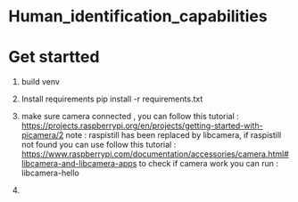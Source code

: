 # Human_identification_capabilities





# Get startted  
1) build venv 
2) Install requirements 
pip install -r requirements.txt

3) make sure camera connected , you can follow this tutorial :
https://projects.raspberrypi.org/en/projects/getting-started-with-picamera/2
note : raspistill has been replaced by libcamera, if raspistill not found you can use follow this tutorial :
https://www.raspberrypi.com/documentation/accessories/camera.html#libcamera-and-libcamera-apps
to check if camera work you can run :
libcamera-hello 


4)
